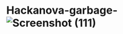 # Hackanova-garbage-![Screenshot (111)](https://user-images.githubusercontent.com/111289008/210166785-23752747-cdda-49a2-8f56-fc03c537fe0c.png)
